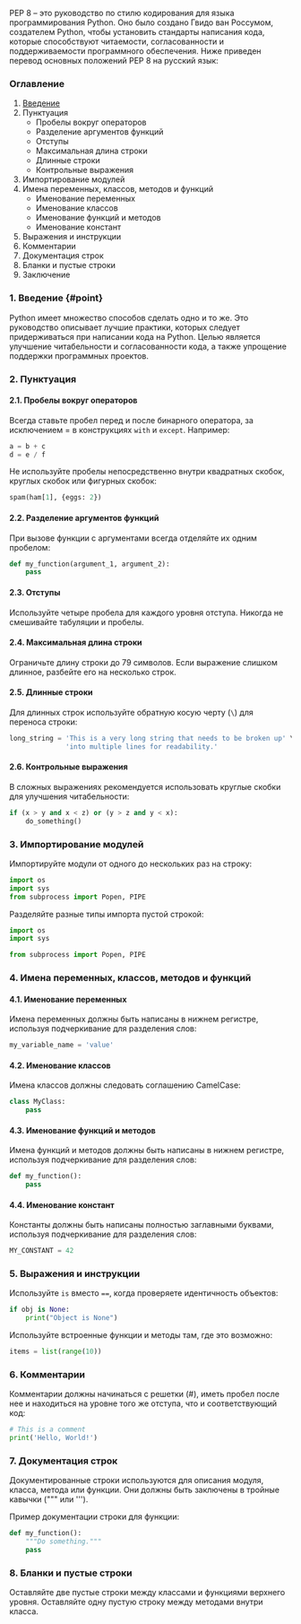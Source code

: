 PEP 8 – это руководство по стилю кодирования для языка программирования Python. Оно было создано Гвидо ван Россумом, создателем Python, чтобы установить стандарты написания кода, которые способствуют читаемости, согласованности и поддерживаемости программного обеспечения. Ниже приведен перевод основных положений PEP 8 на русский язык:

### Оглавление

1. [Введение](#point)
2. Пунктуация
    - Пробелы вокруг операторов
    - Разделение аргументов функций
    - Отступы
    - Максимальная длина строки
    - Длинные строки
    - Контрольные выражения
3. Импортирование модулей
4. Имена переменных, классов, методов и функций
    - Именование переменных
    - Именование классов
    - Именование функций и методов
    - Именование констант
5. Выражения и инструкции
6. Комментарии
7. Документация строк
8. Бланки и пустые строки
9. Заключение

### 1. Введение  {#point}

Python имеет множество способов сделать одно и то же. Это руководство описывает лучшие практики, которых следует придерживаться при написании кода на Python. Целью является улучшение читабельности и согласованности кода, а также упрощение поддержки программных проектов.

### 2. Пунктуация

#### 2.1. Пробелы вокруг операторов

Всегда ставьте пробел перед и после бинарного оператора, за исключением = в конструкциях `with` и `except`. Например:

```python
a = b + c
d = e / f
```

Не используйте пробелы непосредственно внутри квадратных скобок, круглых скобок или фигурных скобок:

```python
spam(ham[1], {eggs: 2})
```

#### 2.2. Разделение аргументов функций

При вызове функции с аргументами всегда отделяйте их одним пробелом:

```python
def my_function(argument_1, argument_2):
    pass
```

#### 2.3. Отступы

Используйте четыре пробела для каждого уровня отступа. Никогда не смешивайте табуляции и пробелы.

#### 2.4. Максимальная длина строки

Ограничьте длину строки до 79 символов. Если выражение слишком длинное, разбейте его на несколько строк.

#### 2.5. Длинные строки

Для длинных строк используйте обратную косую черту (`\`) для переноса строки:

```python
long_string = 'This is a very long string that needs to be broken up' \
              'into multiple lines for readability.'
```

#### 2.6. Контрольные выражения

В сложных выражениях рекомендуется использовать круглые скобки для улучшения читабельности:

```python
if (x > y and x < z) or (y > z and y < x):
    do_something()
```

### 3. Импортирование модулей

Импортируйте модули от одного до нескольких раз на строку:

```python
import os
import sys
from subprocess import Popen, PIPE
```

Разделяйте разные типы импорта пустой строкой:

```python
import os
import sys

from subprocess import Popen, PIPE
```

### 4. Имена переменных, классов, методов и функций

#### 4.1. Именование переменных

Имена переменных должны быть написаны в нижнем регистре, используя подчеркивание для разделения слов:

```python
my_variable_name = 'value'
```

#### 4.2. Именование классов

Имена классов должны следовать соглашению CamelCase:

```python
class MyClass:
    pass
```

#### 4.3. Именование функций и методов

Имена функций и методов должны быть написаны в нижнем регистре, используя подчеркивание для разделения слов:

```python
def my_function():
    pass
```

#### 4.4. Именование констант

Константы должны быть написаны полностью заглавными буквами, используя подчеркивание для разделения слов:

```python
MY_CONSTANT = 42
```

### 5. Выражения и инструкции

Используйте `is` вместо `==`, когда проверяете идентичность объектов:

```python
if obj is None:
    print("Object is None")
```

Используйте встроенные функции и методы там, где это возможно:

```python
items = list(range(10))
```

### 6. Комментарии

Комментарии должны начинаться с решетки (#), иметь пробел после нее и находиться на уровне того же отступа, что и соответствующий код:

```python
# This is a comment
print('Hello, World!')
```

### 7. Документация строк

Документированные строки используются для описания модуля, класса, метода или функции. Они должны быть заключены в тройные кавычки (""" или ''').

Пример документации строки для функции:

```python
def my_function():
    """Do something."""
    pass
```

### 8. Бланки и пустые строки

Оставляйте две пустые строки между классами и функциями верхнего уровня. Оставляйте одну пустую строку между методами внутри класса.
